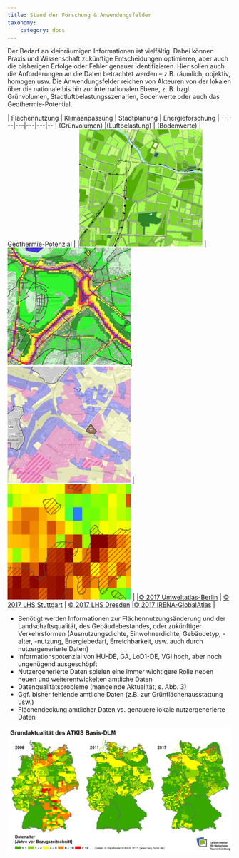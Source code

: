 ```yaml
---
title: Stand der Forschung & Anwendungsfelder
taxonomy:
    category: docs
---
```


Der Bedarf an kleinräumigen Informationen ist vielfältig. Dabei können Praxis und Wissenschaft zukünftige Entscheidungen optimieren, aber auch die bisherigen Erfolge oder Fehler genauer identifizieren. Hier sollen auch die Anforderungen an die Daten betrachtet werden – z.B. räumlich, objektiv, homogen usw. Die Anwendungsfelder reichen von Akteuren von der lokalen über die nationale bis hin zur internationalen Ebene, z. B. bzgl. Grünvolumen, Stadtluftbelastungsszenarien, Bodenwerte oder auch das Geothermie-Potential.


<!-- Table show follow a cronology of header 1, sub-header, image, URL -->
<!-- use / after inserting a picture location -->

  | Flächennutzung  | Klimaanpassung   |  Stadtplanung  |  Energieforschung |
--|---|---|---|---|--
  | (Grünvolumen)   |(Luftbelastung)   | (Bodenwerte)  |  Geothermie-Potenzial |
  |![](/pages/08.Monitoring/01.vorlesung/02.anwendung/abb_gruenvolumen_ua_berlin.png) |![](/pages/08.Monitoring/01.vorlesung/02.anwendung/abb_luftbelastung_lhs_sttutgart.png)| ![](/pages/08.Monitoring/01.vorlesung/02.anwendung/abb_bodenwerte_lhs_dresden.png)  |  ![](/pages/08.Monitoring/01.vorlesung/02.anwendung/abb_geotherme_irena.png) |
  |[© 2017 Umweltatlas-Berlin](http://fbinter.stadt-berlin.de/fb/index.jsp?loginkey=showMap&mapId=wmsk05_09_gruendvol2010@senstadt)  | [© 2017 LHS Stuttgart](http://gis6.stuttgart.de/maps/index.html?karte=stadtklima&embedded=true#basemap=0&centerX=3516118.9675944396&centerY=5406021.037465078&scale=25000&layerIds=279.281)   | [© 2017 LHS Dresden](http://stadtplan2.dresden.de/(S(oeqbrjpzbm5s4tydywh1vlbm))/spdd.aspx?TH=UW_WANDERWEGE)  |[© 2017 IRENA-GlobalAtlas](https://irena.masdar.ac.ae/gallery/#map/1645)   |


- Benötigt werden Informationen zur Flächennutzungsänderung und der Landschaftsqualität, des Gebäudebestandes, oder zukünftiger Verkehrsformen (Ausnutzungsdichte, Einwohnerdichte, Gebäudetyp, -alter, -nutzung, Energiebedarf, Erreichbarkeit, usw. auch durch nutzergenerierte Daten)
- Informationspotenzial von HU-DE, GA, LoD1-DE, VGI hoch, aber noch ungenügend ausgeschöpft
- Nutzergenerierte Daten spielen eine immer wichtigere Rolle neben neuen und weiterentwickelten amtliche Daten
- Datenqualitätsprobleme (mangelnde Aktualität, s. Abb. 3)
- Ggf. bisher fehlende amtliche Daten (z.B. zur Grünflächenausstattung usw.)
- Flächendeckung amtlicher Daten vs. genauere lokale nutzergenerierte Daten


![abb_atkisdaten_qualitat_trend](abb_atkisdaten_qualitat_trend.png)
